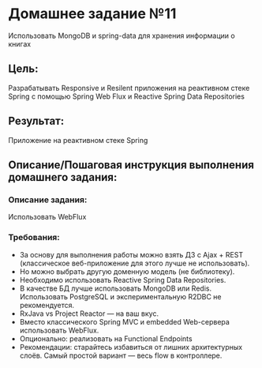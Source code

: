 # Домашнее задание №11
Использовать MongoDB и spring-data для хранения информации о книгах

## Цель:
Разрабатывать Responsive и Resilent приложения на реактивном стеке Spring c помощью Spring Web Flux и Reactive Spring Data Repositories

## Результат:
Приложение на реактивном стеке Spring

## Описание/Пошаговая инструкция выполнения домашнего задания:

### Описание задания:
Использовать WebFlux

### Требования:
* За основу для выполнения работы можно взять ДЗ с Ajax + REST (классическое веб-приложение для этого лучше не использовать).
* Но можно выбрать другую доменную модель (не библиотеку).
* Необходимо использовать Reactive Spring Data Repositories.
* В качестве БД лучше использовать MongoDB или Redis. Использовать PostgreSQL и экспериментальную R2DBC не рекомендуется.
* RxJava vs Project Reactor — на ваш вкус.
* Вместо классического Spring MVC и embedded Web-сервера использовать WebFlux.
* Опционально: реализовать на Functional Endpoints
* Рекомендации: старайтесь избавиться от лишних архитектурных слоёв. Самый простой вариант — весь flow в контроллере.